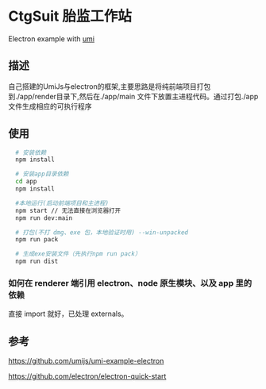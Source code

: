 # CtgSuit 胎监工作站

Electron example with [umi](https://github.com/umijs/umi/)

## 描述

 自己搭建的UmiJs与electron的框架,主要思路是将纯前端项目打包到./app/render目录下,然后在./app/main 文件下放置主进程代码。通过打包./app文件生成相应的可执行程序

## 使用

```bash
  # 安装依赖
  npm install

  # 安装app目录依赖
  cd app
  npm install

  #本地运行(启动前端项目和主进程)
  npm start // 无法直接在浏览器打开
  npm run dev:main

  # 打包(不打 dmg、exe 包，本地验证时用) --win-unpacked
  npm run pack

  # 生成exe安装文件（先执行npm run pack）
  npm run dist
```

### 如何在 renderer 端引用 electron、node 原生模块、以及 app 里的依赖

 直接 import 就好，已处理 externals。

## 参考

https://github.com/umijs/umi-example-electron

https://github.com/electron/electron-quick-start
